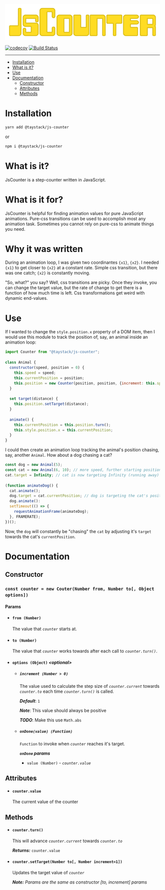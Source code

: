 ![JsCounter](https://github.com/taystack/js-counter/blob/master/JsCounter.png?raw=true)

[![codecov](https://codecov.io/gh/taystack/js-counter/branch/master/graph/badge.svg)](https://codecov.io/gh/taystack/js-counter)
[![Build Status](https://travis-ci.org/taystack/js-counter.svg?branch=master)](https://travis-ci.org/taystack/js-counter)

---

 - [Installation](#installation)
 - [What is it?](#what-is-it)
 - [Use](#use)
 - [Documentation](#documentation)
   - [Constructor](#constructor)
   - [Attributes](#attributes)
   - [Methods](#methods)

# Installation

```bash
yarn add @taystack/js-counter
```

or

```bash
npm i @taystack/js-counter
```

# What is it?

JsCounter is a step-counter written in JavaScript.

# What is it for?

JsCounter is helpful for finding animation values for pure JavaScript animations. Pure-css transitions can be used to accomplish most any animation task. Sometimes you cannot rely on pure-css to animate things you need.

# Why it was written

During an animation loop, I was given two coordinantes `{x1}`, `{x2}`. I needed `{x1}` to get closer to `{x2}` at a constant rate. Simple css transition, but there was one catch; `{x2}` is constantly moving.

"So, what?" you say? Well, css transitions are picky. Once they invoke, you can change the target value, but the rate of change to get there is a function of how much time is left. Css transformations get weird with dynamic end-values.

# Use

If I wanted to change the `style.position.x` property of a DOM item, then I would use this module to track the position of, say, an animal inside an animation loop:

```javascript
import Counter from "@taystack/js-counter";

class Animal {
  constructor(speed, position = 0) {
    this.speed = speed;
    this.currentPosition = position;
    this.position = new Counter(position, position, {increment: this.speed});
  }

  set target(distance) {
    this.position.setTarget(distance);
  }

  animate() {
    this.currentPosition = this.position.turn();
    this.style.position.x = this.currentPosition;
  }
}
```

I could then create an animation loop tracking the animal's position chasing, say, another `Animal`. How about a dog chasing a cat?

```javascript
const dog = new Animal(5);
const cat = new Animal(6, 10); // more speed, further starting position
cat.target = Infinity; // cat is now targeting Infinity (running away)

(function animateDog() {
  cat.animate();
  dog.target = cat.currentPosition; // dog is targeting the cat's position
  dog.animate():
  setTimeout(() => {
    requestAnimationFrame(animateDog);
  }, FRAMERATE);
})();
```

Now, the `dog` will constantly be "chasing" the `cat` by adjusting it's `target` towards the cat's `currentPosition`.

# Documentation

## Constructor

### `const counter = new Couter(Number from, Number to[, Object options])`

#### Params

   - #### `from (Number)`

     The value that *`counter`* starts at.

   - #### `to (Number)`

     The value that *`counter`* works towards after each call to *`counter.turn()`*.

   - #### `options (Object)` _\<optional>_

      - ##### `increment (Number > 0)`
        The value used to calculate the step size of *`counter.current`* towards *`counter.to`* each time *`counter.turn()`* is called.

        ***Default***: `1`

        ***Note***: This value should always be positive

        ***TODO***: Make this use `Math.abs`

      - ##### `onDone(value) (Function)`
        `Function` to invoke when *`counter`* reaches it's target.

        ***`onDone` params***
        - `value (Number)` - *`counter.value`*

## Attributes

   - #### `counter.value`

     The current value of the counter

## Methods

   - #### `counter.turn()`

	 This will advance *`counter.current`* towards *`counter.to`*

     ***Returns:***  `counter.value`

   - #### `counter.setTarget(Number to[, Number increment=1])`

	 Updates the target value of *`counter`*

     ***Note:*** *Params are the same as constructor [to, increment] params*
